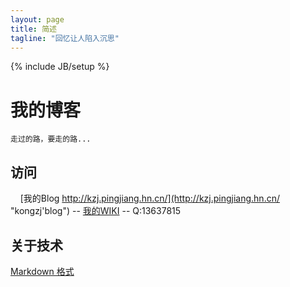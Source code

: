 ```yaml
---
layout: page
title: 简述
tagline: "回忆让人陷入沉思"
---
```

{% include JB/setup %}

# 我的博客

    走过的路，要走的路...

## 访问
    
    [我的Blog http://kzj.pingjiang.hn.cn/](http://kzj.pingjiang.hn.cn/ "kongzj'blog")
    --
    [我的WIKI](https://github.com/joray/kongzj.pingjiang.hn.cn/wiki "kongzj wiki")
    --
    Q:13637815

 
## 关于技术

[Markdown 格式](https://github.com/adam-p/markdown-here/wiki/Markdown-Cheatsheet)
